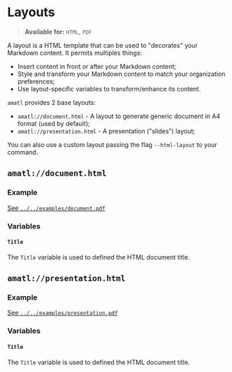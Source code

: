 # Layouts

> **Available for:** `HTML`, `PDF`

A layout is a HTML template that can be used to "decorates" your Markdown content.
It permits multiples things:

- Insert content in front or after your Markdown content;
- Style and transform your Markdown content to match your organization preferences;
- Use layout-specific variables to transform/enhance its content.

`amatl` provides 2 base layouts:

- `amatl://document.html` - A layout to generate generic document in A4 format (used by default);
- `amatl://presentation.html` - A presentation ("slides") layout;

You can also use a custom layout passing the flag `--html-layout` to your command.

## `amatl://document.html`

### Example

[See `../../examples/document.pdf`](../../examples/document/document.pdf)

### Variables

#### `Title`

The `Title` variable is used to defined the HTML document title.

## `amatl://presentation.html`

### Example

[See `../../examples/presentation.pdf`](../../examples/presentation/presentation.pdf)

### Variables

#### `Title`

The `Title` variable is used to defined the HTML document title.